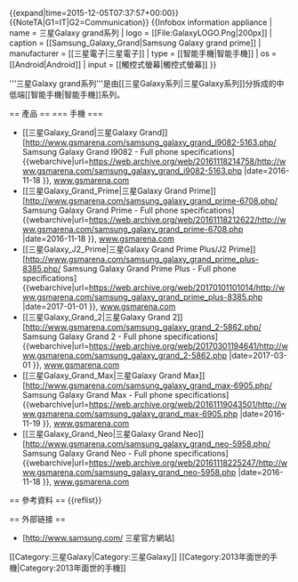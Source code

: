{{expand|time=2015-12-05T07:37:57+00:00}}
{{NoteTA|G1=IT|G2=Communication}}
{{Infobox information appliance
| name         = 三星Galaxy grand系列
| logo         = [[File:GalaxyLOGO.Png|200px]]
| caption      = [[Samsung_Galaxy_Grand|Samsung Galaxy grand prime]]
| manufacturer = [[三星電子|三星電子]]
| type         = [[智能手機|智能手機]]
| os           = [[Android|Android]]
| input        = [[觸控式螢幕|觸控式螢幕]]
}}

'''三星Galaxy grand系列'''是由[[三星Galaxy系列|三星Galaxy系列]]分拆成的中低端[[智能手機|智能手機]]系列。

== 產品 ==
=== 手機 ===
* [[三星Galaxy_Grand|三星Galaxy Grand]]<ref>[http://www.gsmarena.com/samsung_galaxy_grand_i9082-5163.php/ Samsung Galaxy Grand I9082 - Full phone specifications] {{webarchive|url=https://web.archive.org/web/20161118214758/http://www.gsmarena.com/samsung_galaxy_grand_i9082-5163.php |date=2016-11-18 }}, www.gsmarena.com</ref>
* [[三星Galaxy_Grand_Prime|三星Galaxy Grand Prime]]<ref>[http://www.gsmarena.com/samsung_galaxy_grand_prime-6708.php/ Samsung Galaxy Grand Prime - Full phone specifications] {{webarchive|url=https://web.archive.org/web/20161118212622/http://www.gsmarena.com/samsung_galaxy_grand_prime-6708.php |date=2016-11-18 }}, www.gsmarena.com</ref>
* [[三星Galaxy_J2_Prime|三星Galaxy Grand Prime Plus/J2 Prime]]<ref>[http://www.gsmarena.com/samsung_galaxy_grand_prime_plus-8385.php/ Samsung Galaxy Grand Prime Plus - Full phone specifications] {{webarchive|url=https://web.archive.org/web/20170101101014/http://www.gsmarena.com/samsung_galaxy_grand_prime_plus-8385.php |date=2017-01-01 }}, www.gsmarena.com</ref>
* [[三星Galaxy_Grand_2|三星Galaxy Grand 2]]<ref>[http://www.gsmarena.com/samsung_galaxy_grand_2-5862.php/ Samsung Galaxy Grand 2 - Full phone specifications] {{webarchive|url=https://web.archive.org/web/20170301194641/http://www.gsmarena.com/samsung_galaxy_grand_2-5862.php |date=2017-03-01 }}, www.gsmarena.com</ref>
* [[三星Galaxy_Grand_Max|三星Galaxy Grand Max]]<ref>[http://www.gsmarena.com/samsung_galaxy_grand_max-6905.php/ Samsung Galaxy Grand Max - Full phone specifications] {{webarchive|url=https://web.archive.org/web/20161119043501/http://www.gsmarena.com/samsung_galaxy_grand_max-6905.php |date=2016-11-19 }}, www.gsmarena.com</ref>
* [[三星Galaxy_Grand_Neo|三星Galaxy Grand Neo]]<ref>[http://www.gsmarena.com/samsung_galaxy_grand_neo-5958.php/ Samsung Galaxy Grand Neo - Full phone specifications] {{webarchive|url=https://web.archive.org/web/20161118225247/http://www.gsmarena.com/samsung_galaxy_grand_neo-5958.php |date=2016-11-18 }}, www.gsmarena.com</ref>

== 參考資料 ==
{{reflist}}

== 外部链接 ==
* [http://www.samsung.com/ 三星官方網站]

[[Category:三星Galaxy|Category:三星Galaxy]]
[[Category:2013年面世的手機|Category:2013年面世的手機]]